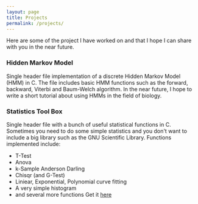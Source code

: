 ```yaml
---
layout: page
title: Projects
permalink: /projects/
---
```


Here are some of the project I have worked on and that I hope I can share with you in the near future.

### Hidden Markov Model

Single header file implementation of a discrete Hidden Markov Model (HMM) in C. The file includes basic HMM functions such as the forward, backward, Viterbi and Baum-Welch algorithm. In the near future, I hope to write a short tutorial about using HMMs in the field of biology.

### Statistics Tool Box

Single header file with a bunch of useful statistical functions in C. Sometimes you need to do some simple statistics and you don't want to include a big library such as the GNU Scientific Library. Functions implemented include:
* T-Test
* Anova
* k-Sample Anderson Darling
* Chisqr (and G-Test)
* Liniear, Exponential, Polynomial curve fitting
* A very simple histogram
* and several more functions
Get it [here](https://github.com/gerbenvoshol/Statistics-Tool-Box)
